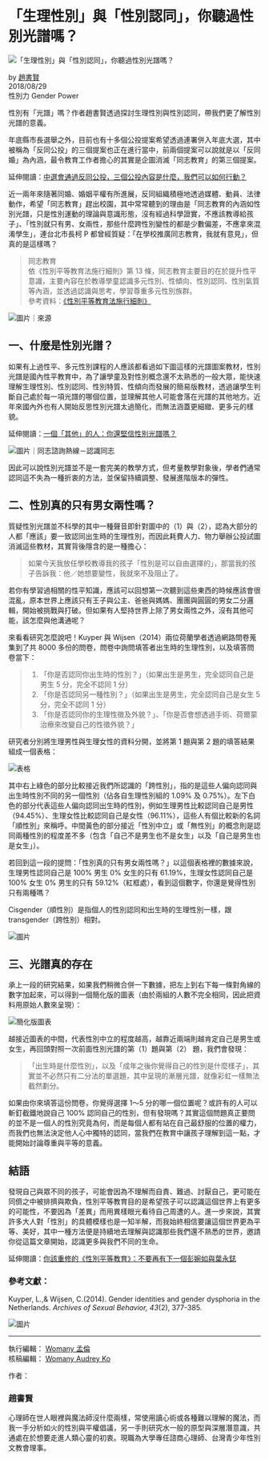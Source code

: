 # 「生理性別」與「性別認同」，你聽過性別光譜嗎？

![「生理性別」與「性別認同」，你聽過性別光譜嗎？](https://womany.net/cdn-cgi/image/w=1119,f=auto,fit=scale-down/https://castle.womany.net/images/articles/16590/womany_ying_mu_kuai_zhao_2018_08_29__xia_wu_12_00_30_1535515290-7513-5479.png)

by [趙書賢](https://womany.net/authors/stu20129?ref=s_a_author)  
2018/08/29  
性別力 Gender Power  

性別有「光譜」嗎？作者趙書賢透過探討生理性別與性別認同，帶我們更了解性別光譜的意義。

年底縣市長選舉之外，目前也有十多個公投提案希望透過連署併入年底大選，其中被稱為「反同公投」的三個提案也正在進行當中，前兩個提案可以說就是以「反同婚」為內涵，最令教育工作者擔心的其實是企圖消滅「同志教育」的第三個提案。

延伸閱讀：[中選會通過反同公投，三個公投內容是什麼，我們可以如何行動？](https://womany.net/read/article/15766?ref=readout_text)

近一兩年來隨著同婚、婚姻平權有所進展，反同組織積極地透過媒體、動員、法律動作，希望「同志教育」趕出校園，其中常常聽到的理由是「同志教育的內涵如性別光譜，只是性別運動的理論與意識形態，沒有經過科學證實，不應該教導給孩子」、「性別就只有男、女兩性，那些什麼跨性別變性的都是少數偏差，不應拿來混淆學生」，連台北市長柯 P 都曾經質疑：「在學校推廣同志教育，我就有意見」，但真的是這樣嗎？

> 同志教育  
>  依《性別平等教育法施行細則》第 13 條，同志教育主要目的在於提升性平意識，主要內容在於教導學童認識多元性別、性傾向、性別認同、性別氣質等內涵，並透過認識與思考，學習尊重多元性別族群。  
>  參考資料：[《性別平等教育法施行細則》](http://edu.law.moe.gov.tw/LawContent.aspx?id=FL036073&KeyWord=%E6%80%A7%E5%88%A5%E5%B9%B3%E7%AD%89%E6%95%99%E8%82%B2%E6%B3%95%E6%96%BD%E8%A1%8C%E7%B4%B0%E5%89%87)

![圖片｜來源](https://womany.net/cdn-cgi/image/w=800,fit=scale-down,f=auto/https://castle.womany.net/images/content/pictures/77114/womany_liliia_beda_653161_unsplash_1535515194-7510-5804.jpg)

## 一、什麼是性別光譜？

如果有上過性平、多元性別課程的人應該都看過如下圖這樣的光譜圖案教材，性別光譜是國內性平教育中，為了讓學童及對性別概念還不太熟悉的一般大眾，能快速理解生理性別、性別認同、性別特質、性傾向而發展的簡易版教材，透過讓學生判斷自己處於每一項光譜的哪個位置，並理解其他人可能會落在光譜的其他地方。近年來國內外也有人開始反思性別光譜太過簡化，而無法涵蓋更細緻、更多元的樣貌。

延伸閱讀：[一個「其他」的人：你還堅信性別光譜嗎？](https://womany.net/read/article/15359?ref=readout_text)

![圖片｜同志諮詢熱線－認識同志](https://womany.net/cdn-cgi/image/w=800,fit=scale-down,f=auto/https://hotline.org.tw/sites/hotline.org.tw/files/imagecache/node_insert/field_insert_page_general/concept-1.jpg)

因此可以說性別光譜並不是一套完美的教學方式，但考量教學對象後，學者們通常認同這不失為一種折衷的方法，並保留持續調整、發展進階版本的彈性。

## 二、性別真的只有男女兩性嗎？

質疑性別光譜並不科學的其中一種聲音即針對圖中的（1）與（2），認為大部分的人都「應該」要一致認同出生時的生理性別，而因此耗費人力、物力舉辦公投試圖消滅這些教材，其實背後隱含的是一種擔心：

> 如果今天我放任學校教導我的孩子「性別是可以自由選擇的」，那當我的孩子告訴我：他／她想要變性，我就來不及阻止了。

若你有學習過相關的性平知識，應該可以回想第一次聽到這些東西的時候應該會很混亂，原本世界上應該只有王子與公主、爸爸與媽媽、團團與圓圓的男女二分邏輯，開始被挑戰與打破。但如果有人堅持世界上除了男女兩性之外，沒有其他可能，該怎麼與他溝通呢？

來看看研究怎麼說吧！Kuyper 與 Wijsen（2014）兩位荷蘭學者透過網路問卷蒐集到了共 8000 多份的問卷，問卷中詢問填答者出生時的生理性別，以及填答問卷當下：

> 1.  「你是否認同你出生時的性別？」（如果出生是男生，完全認同自己是男生 5 分，完全不認同 1 分）  
>  2.  「你是否認同另一種性別？」（如果出生是男生，完全認同自己是女生 5 分，完全不認同 1 分）  
>  3.  「你是否認同你的生理性徵及外貌？」、「你是否會想透過手術、荷爾蒙治療來改變自己的性徵外貌？」

研究者分別將生理男性與生理女性的資料分開，並將第 1 題與第 2 題的填答結果組成一個表格：

![表格](https://womany.net/cdn-cgi/image/w=800,fit=scale-down,f=auto/https://castle.womany.net/images/content/pictures/75115/womany_xing_bie_ren_tong_1531037364-5236-4180.png)

其中右上綠色的部分比較接近我們所認識的「跨性別」，指的是這些人偏向認同與出生時性別不同的另一個性別（佔各自生理性別組的 1.09% 及 0.75%）。左下白色的部分代表這些人偏向認同出生時的性別，例如生理男性比較認同自己是男性（94.45%）、生理女性比較認同自己是女性（96.11%），這些人有個比較新的名詞「順性別」來稱呼。中間黃色的部分接近「性別中立」或「無性別」的概念則是認同兩種性別的程度差不多（包含「自己不是男生也不是女生」以及「自己是男生也是女生」）。

若回到這一段的提問：「性別真的只有男女兩性嗎？」以這個表格裡的數據來說，生理男性認同自己是 100% 男生 0% 女生的只有 61.19%，生理女性認同自己是 100% 女生 0% 男生的只有 59.12%（紅框處），看到這個數字，你還是覺得性別只有兩種嗎？

Cisgender（順性別）是指個人的性別認同和出生時的生理性別一樣，跟transgender（跨性別）相對。

![圖片](https://womany.net/cdn-cgi/image/w=600,h=500,fit=scale-down,f=auto/https://castle.womany.net/images/ad_items/21208/9cf70c725be5b0120f546f25bd6f4a49.png)

## 三、光譜真的存在

承上一段的研究結果，如果我們稍微合併一下數據，把左上到右下每一條對角線的數字加起來，可以得到一個簡化版的圖表（由於兩組的人數不完全相同，因此把資料用原始人數來呈現）：

![簡化版圖表](https://womany.net/cdn-cgi/image/w=800,fit=scale-down,f=auto/https://castle.womany.net/images/content/pictures/75116/womany_tu_biao_1531037837-5236-5125.png)

越接近圖表的中間，代表性別中立的程度越高，越靠近兩端則越肯定自己是男生或女生，再回頭對照一次前面性別光譜的第（1）題與第（2） 題，我們會發現：

> 「出生時是什麼性別」，以及「成年之後你覺得自己的性別是什麼樣子」，其實並不必然只有二分法的單選題，其中呈現的漸層光譜，就像彩虹一樣無法截然劃分。

如果由你來填答這份問卷，你覺得選擇 1～5 分的哪一個位置呢？或許有的人可以斬釘截鐵地說自己 100% 認同自己的性別，但有發現嗎？其實這個問題真正要問的並不是一個人的性別究竟為何，而是每個人都有站在自己最舒服的位置的權力，而我們也無法決定他人心中獨特的認同，當我們在教育中讓孩子理解到這一點，才能開始討論尊重與平等的意義。

## 結語

發現自己與眾不同的孩子，可能會因為不理解而自責、難過、討厭自己，更可能在同儕之中被排擠與欺負，性別平等教育目的是希望孩子可以認識這個世界上有更多的可能性，不要因為「差異」而用異樣眼光看待自己周遭的人。進一步來說，其實許多大人對「性別」的具體模樣也是一知半解，而我始終相信要讓這個世界更為平等、美好，其中一種方法便是持續地去理解與認識那些我們還不熟悉的世界，邀請你從這篇文章開始，認識更多與我們不同的生命。

延伸閱讀：[你該重修的《性別平等教育》：不要再有下一個彭婉如與葉永鋕](https://womany.net/read/article/12357?ref=readout_text)

### 參考文獻：

Kuyper, L.,& Wijsen, C.(2014). Gender identities and gender dysphoria in the Netherlands. _Archives of Sexual Behavior, 43_(2), 377-385.

![圖片](https://womany.net/cdn-cgi/image/w=1200,fit=scale-down,f=auto/https://castle.womany.net/images/ad_items/21069/aa815cd4e638ed922a926a744ddcee20.jpg)

---

執行編輯： [Womany 孟倫](https://womany.net/authors/contentmenglun?ref=s_a_editor)  
核稿編輯： [Womany Audrey Ko](https://womany.net/authors/runrunaudrey?ref=s_a_editor)  

作者：  
### 趙書賢  
心理師在世人眼裡與魔法師沒什麼兩樣，常使用讀心術或各種難以理解的魔法，而我一手分析如火的性別與平權倡議，另一手則研究水一般的原型與深層潛意識，共通處在於想要走進人類心靈的初衷。現職為大學專任諮商心理師、台灣青少年性別文教會理事。
